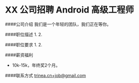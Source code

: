 XX 公司招聘 Android 高级工程师
==========

####公司介绍
我们是一个年轻的团队，我们正在等你。  

####职位描述
1. 
2. 

####职位要求 
1. 
2. 

####薪资福利
- 10k-15k，年终奖2个月。  

####联系方式
[trinea.cn+job@gmail.com](mailto:trinea.cn+job@gmail.com)
